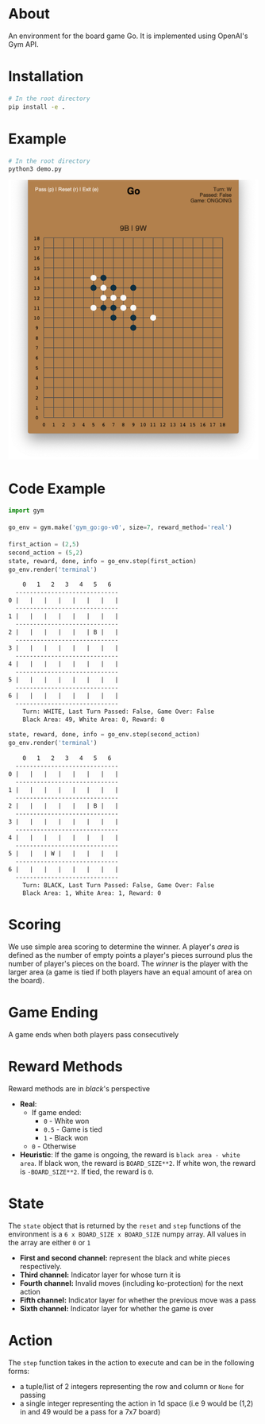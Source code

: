# About
An environment for the board game Go. It is implemented using OpenAI's Gym API.

# Installation
```bash
# In the root directory
pip install -e .
```

# Example
```bash
# In the root directory
python3 demo.py
```
![alt text](screenshots/human_ui.png)

# Code Example
```python
import gym

go_env = gym.make('gym_go:go-v0', size=7, reward_method='real')

first_action = (2,5)
second_action = (5,2)
state, reward, done, info = go_env.step(first_action)
go_env.render('terminal')
```

```
    0   1   2   3   4   5   6
  -----------------------------
0 |   |   |   |   |   |   |   |
  -----------------------------
1 |   |   |   |   |   |   |   |
  -----------------------------
2 |   |   |   |   |   | B |   |
  -----------------------------
3 |   |   |   |   |   |   |   |
  -----------------------------
4 |   |   |   |   |   |   |   |
  -----------------------------
5 |   |   |   |   |   |   |   |
  -----------------------------
6 |   |   |   |   |   |   |   |
  -----------------------------
	Turn: WHITE, Last Turn Passed: False, Game Over: False
	Black Area: 49, White Area: 0, Reward: 0
```

```python
state, reward, done, info = go_env.step(second_action)
go_env.render('terminal')
```

```
    0   1   2   3   4   5   6
  -----------------------------
0 |   |   |   |   |   |   |   |
  -----------------------------
1 |   |   |   |   |   |   |   |
  -----------------------------
2 |   |   |   |   |   | B |   |
  -----------------------------
3 |   |   |   |   |   |   |   |
  -----------------------------
4 |   |   |   |   |   |   |   |
  -----------------------------
5 |   |   | W |   |   |   |   |
  -----------------------------
6 |   |   |   |   |   |   |   |
  -----------------------------
	Turn: BLACK, Last Turn Passed: False, Game Over: False
	Black Area: 1, White Area: 1, Reward: 0
```

# Scoring
We use simple area scoring to determine the winner. A player's _area_ is defined as the number of empty points a 
player's pieces surround plus the number of player's pieces on the board. The _winner_ is the player with the larger 
area (a game is tied if both players have an equal amount of area on the board).

# Game Ending
A game ends when both players pass consecutively

# Reward Methods
Reward methods are in _black_'s perspective
* **Real**:
  * If game ended:
    * `0` - White won
    * `0.5` - Game is tied
    * `1` - Black won
  * `0` - Otherwise
* **Heuristic**: If the game is ongoing, the reward is `black area - white area`. 
If black won, the reward is `BOARD_SIZE**2`. 
If white won, the reward is `-BOARD_SIZE**2`.
If tied, the reward is `0`.

# State
The `state` object that is returned by the `reset` and `step` functions of the environment is a 
`6 x BOARD_SIZE x BOARD_SIZE` numpy array. All values in the array are either `0` or `1` 
* **First and second channel:** represent the black and white pieces respectively.
* **Third channel:** Indicator layer for whose turn it is 
* **Fourth channel:** Invalid moves (including ko-protection) for the next action
* **Fifth channel:** Indicator layer for whether the previous move was a pass
* **Sixth channel:** Indicator layer for whether the game is over

# Action
The `step` function takes in the action to execute and can be in the following forms:
* a tuple/list of 2 integers representing the row and column or `None` for passing
* a single integer representing the action in 1d space (i.e 9 would be (1,2) in and 49 would be a pass for a 7x7 board)
